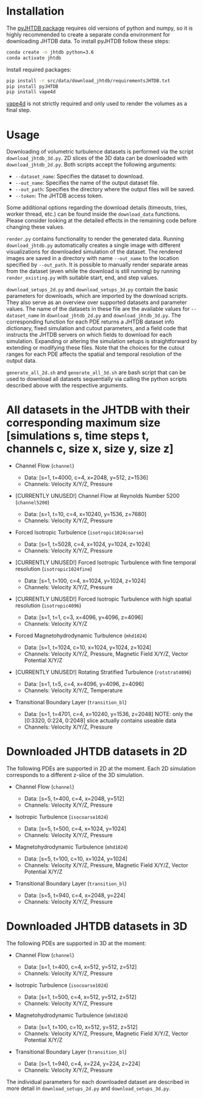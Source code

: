 # Installation
The [pyJHTDB package](https://github.com/idies/pyJHTDB) requires old versions of python and numpy, so it is highly recommended to create a separate conda environment for downloading JHTDB data. To install pyJHTDB follow these steps:
```bash
conda create -n jhtdb python=3.6
conda activate jhtdb
```
Install required packages:
```bash
pip install -r src/data/download_jhtdb/requirementsJHTDB.txt
pip install pyJHTDB
pip install vape4d
```
[vape4d](https://pypi.org/project/vape4d/) is not strictly required and only used to render the volumes as a final step.

# Usage
Downloading of volumetric turbulence datasets is performed via the script `download_jhtdb_3d.py`. 2D slices of the 3D data can be downloaded with `download_jhtdb_2d.py`. Both scripts accept the following arguments:

- `--dataset_name`: Specifies the dataset to download.
- `--out_name`: Specifies the name of the output dataset file.
- `--out_path`: Specifies the directory where the output files will be saved.
- `--token`: The JHTDB access token.

Some additional options regarding the download details (timeouts, tries, worker thread, etc.) can be found inside the `download_data` functions. Please consider looking at the detailed effects in the remaining code before changing these values.

`render.py` contains functionality to render the generated data. Running `download_jhtdb.py` automatically creates a single image with different visualizations for downloaded simulation of the dataset. The rendered images are saved in a directory with name `--out_name` to the location specified by `--out_path`. It is possible to manually render separate areas from the dataset (even while the download is still running) by running `render_existing.py` with suitable start, end, and step values.

`download_setups_2d.py` and `download_setups_3d.py` contain the basic parameters for downloads, which are imported by the download scripts. They also serve as an overview over supported datasets and parameter values. The name of the datasets in these file are the available values for `--dataset_name` in  `download_jhtdb_2d.py` and `download_jhtdb_3d.py`. The corresponding function for each PDE returns a JHTDB dataset info dictionary, fixed simulation and cutout parameters, and a field code that instructs the JHTDB servers on which fields to download for each simulation. Expanding or altering the simulation setups is straightforward by extending or modifying these files. Note that the choices for the cutout ranges for each PDE affects the spatial and temporal resolution of the output data.

`generate_all_2d.sh` and `generate_all_3d.sh` are bash script that can be used to download all datasets sequentially via calling the python scripts described above with the respective arguments.


# All datasets in the JHTDB with their corresponding maximum size [simulations s, time steps t, channels c, size x, size y, size z]
- Channel Flow (`channel`)
    - Data: [s=1, t=4000, c=4, x=2048, y=512, z=1536]
    - Channels: Velocity X/Y/Z, Pressure

- [CURRENTLY UNUSED!] Channel Flow at Reynolds Number 5200 (`channel5200`)
    - Data: [s=1, t=10, c=4, x=10240, y=1536, z=7680]
    - Channels: Velocity X/Y/Z, Pressure

- Forced Isotropic Turbulence (`isotropic1024coarse`)
    - Data: [s=1, t=5028, c=4, x=1024, y=1024, z=1024]
    - Channels: Velocity X/Y/Z, Pressure

- [CURRENTLY UNUSED!] Forced Isotropic Turbulence with fine temporal resolution (`isotropic1024fine`)
    - Data: [s=1, t=100, c=4, x=1024, y=1024, z=1024]
    - Channels: Velocity X/Y/Z, Pressure

- [CURRENTLY UNUSED!] Forced Isotropic Turbulence with high spatial resolution (`isotropic4096`)
    - Data: [s=1, t=1, c=3, x=4096, y=4096, z=4096]
    - Channels: Velocity X/Y/Z

- Forced Magnetohydrodynamic Turbulence (`mhd1024`)
    - Data: [s=1, t=1024, c=10, x=1024, y=1024, z=1024]
    - Channels: Velocity X/Y/Z, Pressure, Magnetic Field X/Y/Z, Vector Potential X/Y/Z

- [CURRENTLY UNUSED!] Rotating Stratified Turbulence (`rotstrat4096`)
    - Data: [s=1, t=5, c=4, x=4096, y=4096, z=4096]
    - Channels: Velocity X/Y/Z, Temperature

- Transitional Boundary Layer (`transition_bl`)
    - Data: [s=1, t=4701, c=4, x=10240, y=1536, z=2048] NOTE: only the [0:3320, 0:224, 0:2048] slice actually contains useable data
    - Channels: Velocity X/Y/Z, Pressure


# Downloaded JHTDB datasets in 2D
The following PDEs are supported in 2D at the moment. Each 2D simulation corresponds to a different z-slice of the 3D simulation.

- Channel Flow (`channel`)
    - Data: [s=5, t=400, c=4, x=2048, y=512]
    - Channels: Velocity X/Y/Z, Pressure

- Isotropic Turbulence (`isocoarse1024`)
    - Data: [s=5, t=500, c=4, x=1024, y=1024]
    - Channels: Velocity X/Y/Z, Pressure

- Magnetohydrodynamic Turbulence (`mhd1024`)
    - Data: [s=5, t=100, c=10, x=1024, y=1024]
    - Channels: Velocity X/Y/Z, Pressure, Magnetic Field X/Y/Z, Vector Potential X/Y/Z

- Transitional Boundary Layer (`transition_bl`)
    - Data: [s=5, t=940, c=4, x=2048, y=224]
    - Channels: Velocity X/Y/Z, Pressure


# Downloaded JHTDB datasets in 3D
The following PDEs are supported in 3D at the moment:

- Channel Flow (`channel`)
    - Data: [s=1, t=400, c=4, x=512, y=512, z=512]
    - Channels: Velocity X/Y/Z, Pressure

- Isotropic Turbulence (`isocoarse1024`)
    - Data: [s=1, t=500, c=4, x=512, y=512, z=512]
    - Channels: Velocity X/Y/Z, Pressure

- Magnetohydrodynamic Turbulence (`mhd1024`)
    - Data: [s=1, t=100, c=10, x=512, y=512, z=512]
    - Channels: Velocity X/Y/Z, Pressure, Magnetic Field X/Y/Z, Vector Potential X/Y/Z

- Transitional Boundary Layer (`transition_bl`)
    - Data: [s=1, t=940, c=4, x=224, y=224, z=224]
    - Channels: Velocity X/Y/Z, Pressure

The individual parameters for each downloaded dataset are described in more detail in `download_setups_2d.py` and `download_setups_3d.py`.